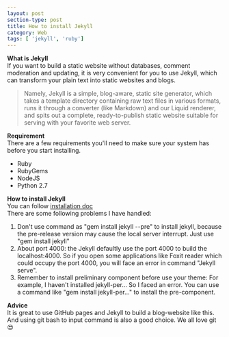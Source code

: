```yaml
---
layout: post
section-type: post
title: How to install Jekyll
category: Web
tags: [ 'jekyll', 'ruby']
---
```



**What is Jekyll**  
If you want to build a static website without databases, comment moderation and updating, it is very convenient for you to use Jekyll, which can transform your plain text into static websites and blogs.
  
> Namely, Jekyll is a simple, blog-aware, static site generator, which takes a template directory containing raw text files in various formats, runs it through a converter (like Markdown) and our Liquid renderer, and spits out a complete, ready-to-publish static website suitable for serving with your favorite web server. 

**Requirement**  
There are a few requirements you'll need to make sure your system has before you start installing.
- Ruby
- RubyGems
- NodeJS
- Python 2.7
  
**How to install Jekyll**  
You can follow [installation doc](https://jekyllrb.com/docs/installation/)  
There are some following problems I have handled:
1. Don't use command as "gem install jekyll --pre" to install jekyll, because the pre-release version may cause the local server interrupt. Just use "gem install jekyll"
2. About port 4000: the Jekyll defaultly use the port 4000 to build the localhost:4000. So if you open some applications like Foxit reader which could occupy the port 4000, you will face an error in command "Jekyll serve".
3. Remember to install preliminary component before use your theme: For example, I haven't installed jekyll-per... So I faced an error. You can use a command like "gem install jekyll-per..." to install the pre-component.
  
**Advice**  
It is great to use GitHub pages and Jekyll to build a blog-website like this. And using git bash to input command is also a good choice. We all love git :heart_eyes:


